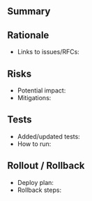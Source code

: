 ## Summary

## Rationale
- Links to issues/RFCs:

## Risks
- Potential impact:
- Mitigations:

## Tests
- Added/updated tests:
- How to run:

## Rollout / Rollback
- Deploy plan:
- Rollback steps:
